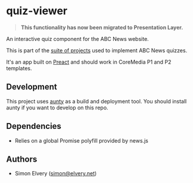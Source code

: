 # quiz-viewer

> **This functionality has now been migrated to Presentation Layer.**

An interactive quiz component for the ABC News website.

This is part of the [suite of projects](https://github.com/search?q=topic%3Aquiz+org%3Aabcnews&type=Repositories) used to implement ABC News quizzes.

It's an app built on [Preact](https://preactjs.com/) and should work in CoreMedia P1 and P2 templates.

## Development

This project uses [aunty](/abcnews/aunty) as a build and deployment tool. You should install aunty if you want to develop on this repo.

## Dependencies

- Relies on a global Promise polyfill provided by news.js

## Authors

- Simon Elvery ([simon@elvery.net](mailto:simon@elvery.net))
